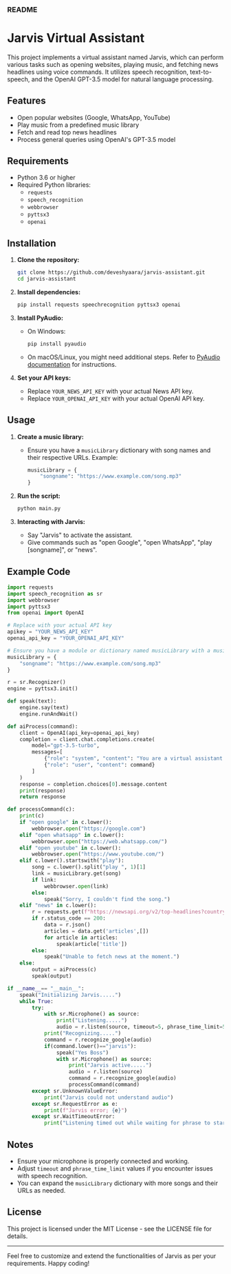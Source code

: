### README

# Jarvis Virtual Assistant

This project implements a virtual assistant named Jarvis, which can perform various tasks such as opening websites, playing music, and fetching news headlines using voice commands. It utilizes speech recognition, text-to-speech, and the OpenAI GPT-3.5 model for natural language processing.

## Features

- Open popular websites (Google, WhatsApp, YouTube)
- Play music from a predefined music library
- Fetch and read top news headlines
- Process general queries using OpenAI's GPT-3.5 model

## Requirements

- Python 3.6 or higher
- Required Python libraries:
  - `requests`
  - `speech_recognition`
  - `webbrowser`
  - `pyttsx3`
  - `openai`

## Installation

1. **Clone the repository:**
   ```sh
   git clone https://github.com/deveshyaara/jarvis-assistant.git
   cd jarvis-assistant
   ```

2. **Install dependencies:**
   ```sh
   pip install requests speechrecognition pyttsx3 openai
   ```

3. **Install PyAudio:**
   - On Windows:
     ```sh
     pip install pyaudio
     ```
   - On macOS/Linux, you might need additional steps. Refer to [PyAudio documentation](https://people.csail.mit.edu/hubert/pyaudio/) for instructions.

4. **Set your API keys:**
   - Replace `YOUR_NEWS_API_KEY` with your actual News API key.
   - Replace `YOUR_OPENAI_API_KEY` with your actual OpenAI API key.

## Usage

1. **Create a music library:**
   - Ensure you have a `musicLibrary` dictionary with song names and their respective URLs. Example:
     ```python
     musicLibrary = {
         "songname": "https://www.example.com/song.mp3"
     }
     ```

2. **Run the script:**
   ```sh
   python main.py
   ```

3. **Interacting with Jarvis:**
   - Say "Jarvis" to activate the assistant.
   - Give commands such as "open Google", "open WhatsApp", "play [songname]", or "news".

## Example Code

```python
import requests
import speech_recognition as sr
import webbrowser 
import pyttsx3
from openai import OpenAI

# Replace with your actual API key
apikey = "YOUR_NEWS_API_KEY"
openai_api_key = "YOUR_OPENAI_API_KEY"

# Ensure you have a module or dictionary named musicLibrary with a music dictionary
musicLibrary = {
    "songname": "https://www.example.com/song.mp3"
}

r = sr.Recognizer()
engine = pyttsx3.init()

def speak(text):
    engine.say(text)
    engine.runAndWait()

def aiProcess(command):
    client = OpenAI(api_key=openai_api_key)
    completion = client.chat.completions.create(
        model="gpt-3.5-turbo",
        messages=[
            {"role": "system", "content": "You are a virtual assistant named Jarvis skilled in general tasks like Alexa and Google Cloud"},
            {"role": "user", "content": command}
        ]
    )
    response = completion.choices[0].message.content
    print(response)
    return response

def processCommand(c):
    print(c)
    if "open google" in c.lower():
        webbrowser.open("https://google.com")
    elif "open whatsapp" in c.lower():
        webbrowser.open("https://web.whatsapp.com/")
    elif "open youtube" in c.lower():
        webbrowser.open("https://www.youtube.com/")
    elif c.lower().startswith("play"):
        song = c.lower().split("play ", 1)[1]
        link = musicLibrary.get(song)
        if link:
            webbrowser.open(link)
        else:
            speak("Sorry, I couldn't find the song.")
    elif "news" in c.lower():
        r = requests.get(f"https://newsapi.org/v2/top-headlines?country=us&apiKey={apikey}")
        if r.status_code == 200:
            data = r.json()
            articles = data.get('articles',[])
            for article in articles:
                speak(article['title'])
        else:
            speak("Unable to fetch news at the moment.")
    else:
        output = aiProcess(c)
        speak(output)

if __name__== "__main__":
    speak("Initializing Jarvis.....")
    while True:
        try:
            with sr.Microphone() as source:
                print("Listening.....")
                audio = r.listen(source, timeout=5, phrase_time_limit=5)
            print("Recognizing.....")
            command = r.recognize_google(audio)
            if(command.lower()=="jarvis"):
                speak("Yes Boss")
                with sr.Microphone() as source:
                    print("Jarvis active.....")
                    audio = r.listen(source)
                    command = r.recognize_google(audio)
                    processCommand(command)
        except sr.UnknownValueError:
            print("Jarvis could not understand audio")
        except sr.RequestError as e:
            print(f"Jarvis error; {e}")
        except sr.WaitTimeoutError:
            print("Listening timed out while waiting for phrase to start")
```

## Notes

- Ensure your microphone is properly connected and working.
- Adjust `timeout` and `phrase_time_limit` values if you encounter issues with speech recognition.
- You can expand the `musicLibrary` dictionary with more songs and their URLs as needed.

## License

This project is licensed under the MIT License - see the LICENSE file for details.

---

Feel free to customize and extend the functionalities of Jarvis as per your requirements. Happy coding!
